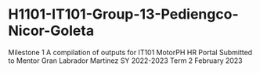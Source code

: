 # H1101-IT101-Group-13-Pediengco-Nicor-Goleta
Milestone 1
A compilation of outputs for IT101 MotorPH HR Portal
Submitted to Mentor Gran Labrador Martinez
SY 2022-2023 Term 2
February 2023
